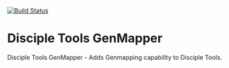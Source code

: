 [![Build Status](https://travis-ci.org/DiscipleTools/disciple-tools-genmapper.svg?branch=master)](https://travis-ci.org/DiscipleTools/disciple-tools-genmapper)

# Disciple Tools GenMapper

Disciple Tools GenMapper - Adds Genmapping capability to Disciple Tools.
